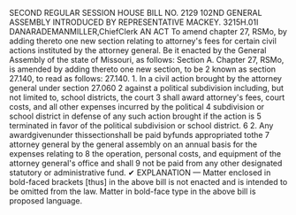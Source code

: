 SECOND REGULAR SESSION
HOUSE BILL NO. 2129
102ND GENERAL ASSEMBLY
INTRODUCED BY REPRESENTATIVE MACKEY.
3215H.01I DANARADEMANMILLER,ChiefClerk
AN ACT
To amend chapter 27, RSMo, by adding thereto one new section relating to attorney's fees for
certain civil actions instituted by the attorney general.
Be it enacted by the General Assembly of the state of Missouri, as follows:
Section A. Chapter 27, RSMo, is amended by adding thereto one new section, to be
2 known as section 27.140, to read as follows:
27.140. 1. In a civil action brought by the attorney general under section 27.060
2 against a political subdivision including, but not limited to, school districts, the court
3 shall award attorney's fees, court costs, and all other expenses incurred by the political
4 subdivision or school district in defense of any such action brought if the action is
5 terminated in favor of the political subdivision or school district.
6 2. Any awardgivenunder thissectionshall be paid byfunds appropriated tothe
7 attorney general by the general assembly on an annual basis for the expenses relating to
8 the operation, personal costs, and equipment of the attorney general's office and shall
9 not be paid from any other designated statutory or administrative fund.
✔
EXPLANATION — Matter enclosed in bold-faced brackets [thus] in the above bill is not enacted and is
intended to be omitted from the law. Matter in bold-face type in the above bill is proposed language.